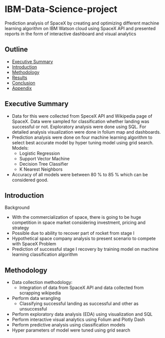 # IBM-Data-Science-project
Prediction analysis of SpaceX by creating and optimizing different machine learning algorithm on IBM Watson cloud using SpaceX API and presented reports in the form of interactive dashboard and visual analytics 

## Outline 
- [Executive Summary](#Executive-Summary)
- [Introduction](#Introduction)
- [Methodology](#Methodology)
- [Results](#Results)
- [Conclusion](#Conclusion)
- [Appendix](#Appendix)


## Executive Summary
- Data for this were collected from SpeceX API and Wikipedia page of SpaceX. Data were sampled for classification whether landing was successful or not. Exploratory analysis were done using SQL. For detailed analysis visualization were done in folium map and dashboards.
- Prediction analysis were done on four machine learning algorithm to select best accurate model by hyper tuning model using grid search. 
Models:
  - Logistic Regression
  - Support Vector  Machine
  - Decision Tree Classifier
  - K Nearest Neighbors
- Accuracy of all models were between 80 % to 85 % which can be considered good.
## Introduction
Background
- With the commercialization of space, there is going to be huge competition in space market considering investment, pricing and strategy
- Possible due to ability to recover part of rocket from stage I
- Hypothetical space company analysis to present scenario to compete with SpaceX
Problem
- Prediction of successful stage I recovery by training model on machine learning classification algorithm
## Methodology
- Data collection methodology:
  - Integration of data from SpaceX API and data collected from scrapping wikipedia
- Perform data wrangling
  - Classifying successful landing as successful and other as unsuccessful
- Perform exploratory data analysis (EDA) using visualization and SQL
- Perform interactive visual analytics using Folium and Plotly Dash
- Perform predictive analysis using classification models
- Hyper parameters of model were tuned using grid search
